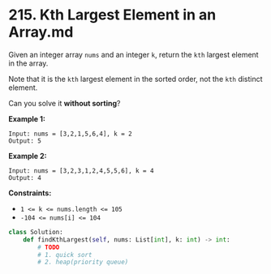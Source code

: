 # 215. Kth Largest Element in an Array.md

Given an integer array `nums` and an integer `k`, return the `kth` largest element in the array.

Note that it is the `kth` largest element in the sorted order, not the `kth` distinct element.

Can you solve it **without sorting**?

 

**Example 1:**
```
Input: nums = [3,2,1,5,6,4], k = 2
Output: 5
```

**Example 2:**
```
Input: nums = [3,2,3,1,2,4,5,5,6], k = 4
Output: 4
```

**Constraints:**

* `1 <= k <= nums.length <= 105`
* `-104 <= nums[i] <= 104`


```python
class Solution:
    def findKthLargest(self, nums: List[int], k: int) -> int:
        # TODO
        # 1. quick sort
        # 2. heap(priority queue)
```
        
